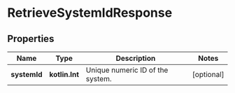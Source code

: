 
# RetrieveSystemIdResponse

## Properties
Name | Type | Description | Notes
------------ | ------------- | ------------- | -------------
**systemId** | **kotlin.Int** | Unique numeric ID of the system. |  [optional]



